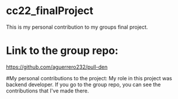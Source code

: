 # cc22_finalProject
This is my personal contribution to my groups final project. 

# Link to the group repo:
https://github.com/aguerrero232/pull-den

#My personal contributions to the project:
My role in this project was backend developer. If you go to the group repo, you can see the contributions that I've made there.
